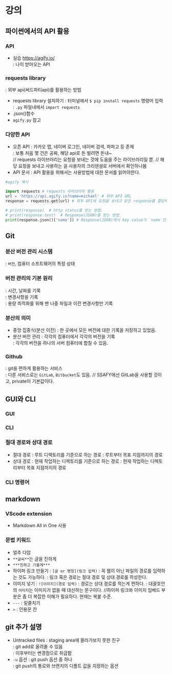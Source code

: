 # 강의
## 파이썬에서의 API 활용
### API
- 실습
https://agify.io/  
: 나이 받아오는 API
### requests library
: 외부 api(써드파티api)를 활용하는 방법  
- requests library 설치하기
: 터미널에서 `$ pip install requests` 명령어 입력  
: `.py` 파일내에서 `import requests`
- .json()함수
- `agify.py` 참고
### 다양한 API
- 오픈 API
: 카카오 맵, 네이버 로그인, 네이버 검색, 파파고 등 존재  
: 보통 처음 몇 건은 공짜, 해당 api로 돈 벌려면 돈내~  
// requests 라이브러리는 요청을 보내는 것에 도움을 주는 라이브러리일 뿐.
// 해당 요청을 보내고 사용하는 걸 사용자의 크리덴셜로 서버에서 확인하나봄
- API 문서
: API 활용을 위해서는 사용방법에 대한 문서를 읽어야한다. 
```python
#agify 예시

import requests # requests 라이브러리 활용
url = 'https://api.agify.io?name=michael' # 외부 API URL
response = requests.get(url) # 외부 API에 요청을 보내고 받은 response를 할당하는 방법

# print(response)  # http status를 받는 방법.
# print(response.text)  # Response(JSON)를 받는 방법.
print(response.json()['name']) # Response(JSON)에서 key value가 `name`인 값을 받는 방법. # json()메서드 활용
```


## Git
### 분산 버전 관리 시스템
: `버전`, 컴퓨터 소프트웨어의 특정 상태
### 버전 관리의 기본 원리
: 시간, 날짜를 기록  
: 변경사항을 기록  
: 용량 최적화를 위해 맨 나중 파일과 이전 변경사항만 기록
### 분산의 의미
- 중앙 집중식(분산 이전)
: 한 곳에서 모든 버전에 대한 기록을 저장하고 있었음.  
- 분산 버전 관리
: 각각의 컴퓨터에서 각각의 버전을 기록  
: 각각의 버전을 하나의 서버 컴퓨터에 합칠 수 있음.  
### Github
: git을 편하게 활용하는 서비스  
: 다른 서비스로는 `GitLab`, `Bitbucket`도 있음.
// SSAFY에선 GitLab을 사용할 것이고, private이 기본값이다.

## GUI와 CLI
### GUI
### CLI
### 절대 경로와 상대 경로
- 절대 경로
: 루트 디렉토리를 기준으로 하는 경로
: 루트부터 목표 지점까지의 경로
- 상대 경로
: 현재 작업하는 디렉토리를 기준으로 하는 경로
: 현재 작업하는 디렉토리부터 목표 지점까지의 경로
### CLI 명령어

## markdown
### VScode extension
- Markdown All in One 사용
### 문법 키워드
- 얼추 다암
- `**글씨**`는 글을 진하게
- `***진하고 기울게***`
- 하이퍼 링크 만들기
: `[글 or 명칭](링크 입력)`
: 꼭 웹이 아닌 파일의 경로를 입력하는 것도 가능하다.
: 링크 혹은 경로는 절대 경로 및 상대 경로를 작성한다.
- 이미지 넣기
: `![이미지](경로 입력)`
: 경로는 상대 경로를 적는게 편하다.
: 대괄호안의 `이미지`는 이미지가 없을 때 대신하는 문구이다.
//하이퍼 링크와 이미지 임베드 부분은 좀 더 복잡한 이해가 필요하다. 현재는 복붙 수준.
- `---`
: 밑줄치기
- `>`
: 인용문 칸

## git 추가 설명
- Untracked files
: staging area에 올라가보지 못한 친구  
: git add로 올려줄 수 있음  
: 이후부터는 변경점으로 취급함  
- `-u` 옵션
: git push 옵션 중 하나  
: git push의 통로와 브랜치의 디폴트 값을 지정하는 옵션  
